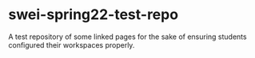 # swei-spring22-test-repo
A test repository of some linked pages for the sake of ensuring students configured their workspaces properly.
